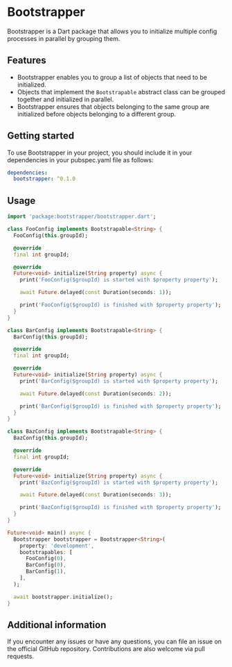 # Bootstrapper

Bootstrapper is a Dart package that allows you to initialize multiple config processes in parallel by grouping them.

## Features

- Bootstrapper enables you to group a list of objects that need to be initialized.
- Objects that implement the `Bootstrapable` abstract class can be grouped together and initialized in parallel.
- Bootstrapper ensures that objects belonging to the same group are initialized before objects belonging to a different group.

## Getting started

To use Bootstrapper in your project, you should include it in your dependencies in your pubspec.yaml file as follows:

```yaml
dependencies:
  bootstrapper: ^0.1.0
```

## Usage

```dart
import 'package:bootstrapper/bootstrapper.dart';

class FooConfig implements Bootstrapable<String> {
  FooConfig(this.groupId);

  @override
  final int groupId;

  @override
  Future<void> initialize(String property) async {
    print('FooConfig($groupId) is started with $property property');

    await Future.delayed(const Duration(seconds: 1));

    print('FooConfig($groupId) is finished with $property property');
  }
}

class BarConfig implements Bootstrapable<String> {
  BarConfig(this.groupId);

  @override
  final int groupId;

  @override
  Future<void> initialize(String property) async {
    print('BarConfig($groupId) is started with $property property');

    await Future.delayed(const Duration(seconds: 2));

    print('BarConfig($groupId) is finished with $property property');
  }
}

class BazConfig implements Bootstrapable<String> {
  BazConfig(this.groupId);

  @override
  final int groupId;

  @override
  Future<void> initialize(String property) async {
    print('BazConfig($groupId) is started with $property property');

    await Future.delayed(const Duration(seconds: 3));

    print('BazConfig($groupId) is finished with $property property');
  }
}

Future<void> main() async {
  Bootstrapper bootstrapper = Bootstrapper<String>(
    property: 'development',
    bootstrapables: [
      FooConfig(0),
      BarConfig(0),
      BarConfig(1),
    ],
  );

  await bootstrapper.initialize();
}
```

## Additional information

If you encounter any issues or have any questions, you can file an issue on the official GitHub repository. Contributions are also welcome via pull requests.